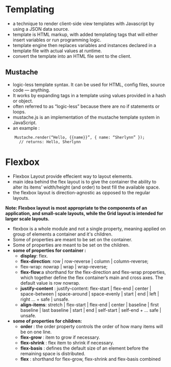 # Templating
   * a technique to render client-side view templates with Javascript by using a JSON data source.
   * template is HTML markup, with added templating tags that will either insert variables or run programming logic.
   * template engine then replaces variables and instances declared in a template file with actual values at runtime.
   * convert the template into an HTML file sent to the client.

## Mustache 
   * logic-less template syntax. It can be used for HTML, config files, source code — anything. 
   * It works by expanding tags in a template using values provided in a hash or object.
   * often referred to as “logic-less” because there are no if statements or loops.
   * mustache.js is an implementation of the mustache template system in JavaScript.
   * an example : 
```
    Mustache.render(“Hello, {{name}}”, { name: “Sherlynn” });
      // returns: Hello, Sherlynn
```

# Flexbox
  * Flexbox Layout provide effecient way to layout elements.
  * main idea behind the flex layout is to give the container the ability to alter its items’ width/height (and order) to best fill the available space.
  * the flexbox layout is direction-agnostic as opposed to the regular layouts.

  **Note: Flexbox layout is most appropriate to the components of an application, and small-scale layouts, while the Grid layout is intended for larger scale layouts.**
  * flexbox is a whole module and not a single property, meaning applied on group of elements a container and it's children.
  * Some of properties are meant to be set on the container.
  * Some of properties are meant to be set on the children.
  * **some of properties for container :**
      * **display**: flex.
      * **flex-direction**: row | row-reverse | column | column-reverse;
      * flex-wrap: nowrap | wrap | wrap-reverse;
      * **flex-flow**:a shorthand for the flex-direction and flex-wrap properties, which together define the flex container’s main and cross axes. The default value is row nowrap.
      * **justify-content** : justify-content: flex-start | flex-end | center | space-between | space-around | space-evenly | start | end | left | right ... + safe | unsafe.
      * **align-items**: stretch | flex-start | flex-end | center | baseline | first baseline | last baseline | start | end | self-start | self-end + ... safe | unsafe.
   * **some of properties for children:**
      * **order** : the order property controls the order of how many items will be on one line.
      * **flex-grow** : item to grow if necessary.
      * **flex-shrink** :  flex item to shrink if necessary.
      * **flex-basis** : defines the default size of an element before the remaining space is distributed.
      * **flex** : shorthand for flex-grow, flex-shrink and flex-basis combined
